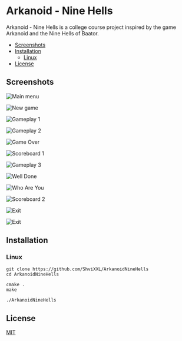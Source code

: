 # Arkanoid - Nine Hells

Arkanoid - Nine Hells is a college course project inspired by the game Arkanoid and the Nine Hells of Baator.

- [Screenshots](#screenshots)
- [Installation](#installation)
  - [Linux](#linux)
- [License](#license)

## Screenshots

![Main menu](/screenshots/menu.png)

![New game](/screenshots/new_game.png)

![Gameplay 1](/screenshots/gameplay1.png)

![Gameplay 2](/screenshots/gameplay2.png)

![Game Over](/screenshots/game_over.png)

![Scoreboard 1](/screenshots/scoreboard1.png)

![Gameplay 3](/screenshots/gameplay3.png)

![Well Done](/screenshots/well_done.png)

![Who Are You](/screenshots/who_are_you.png)

![Scoreboard 2](/screenshots/scoreboard2.png)

![Exit](/screenshots/exit.png)

![Exit](https://github.com/ShviXXL/ArkanoidNineHells/blob/master/screenshots/exit.png?raw=true)

## Installation

### Linux

```
git clone https://github.com/ShviXXL/ArkanoidNineHells
cd ArkanoidNineHells

cmake .
make

./ArkanoidNineHells
```

## License
[MIT](https://choosealicense.com/licenses/mit/)
